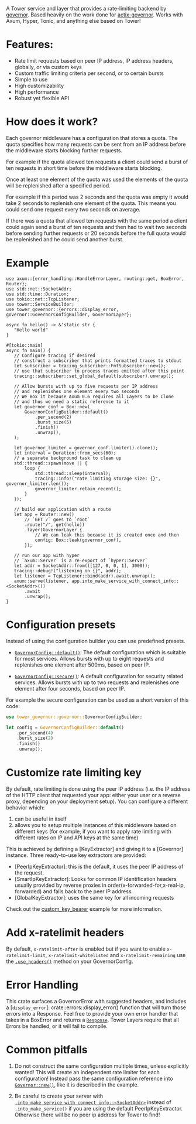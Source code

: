  A Tower service and layer that provides a rate-limiting backend by [governor](https://github.com/antifuchs/governor). Based heavily on the work done for [actix-governor](https://github.com/AaronErhardt/actix-governor). Works with Axum, Hyper, Tonic, and anything else based on Tower!

 # Features:

 + Rate limit requests based on peer IP address, IP address headers, globally, or via custom keys
 + Custom traffic limiting criteria per second, or to certain bursts
 + Simple to use
 + High customizability
 + High performance
 + Robust yet flexible API


 # How does it work?

 Each governor middleware has a configuration that stores a quota.
 The quota specifies how many requests can be sent from an IP address
 before the middleware starts blocking further requests.

 For example if the quota allowed ten requests a client could send a burst of
 ten requests in short time before the middleware starts blocking.

 Once at least one element of the quota was used the elements of the quota
 will be replenished after a specified period.

 For example if this period was 2 seconds and the quota was empty
 it would take 2 seconds to replenish one element of the quota.
 This means you could send one request every two seconds on average.

 If there was a quota that allowed ten requests with the same period
 a client could again send a burst of ten requests and then had to wait
 two seconds before sending further requests or 20 seconds before the full
 quota would be replenished and he could send another burst.

 # Example
 ```rust,no_run
use axum::{error_handling::HandleErrorLayer, routing::get, BoxError, Router};
use std::net::SocketAddr;
use std::time::Duration;
use tokio::net::TcpListener;
use tower::ServiceBuilder;
use tower_governor::{errors::display_error, governor::GovernorConfigBuilder, GovernorLayer};

async fn hello() -> &'static str {
    "Hello world"
}

#[tokio::main]
async fn main() {
    // Configure tracing if desired
    // construct a subscriber that prints formatted traces to stdout
    let subscriber = tracing_subscriber::FmtSubscriber::new();
    // use that subscriber to process traces emitted after this point
    tracing::subscriber::set_global_default(subscriber).unwrap();

    // Allow bursts with up to five requests per IP address
    // and replenishes one element every two seconds
    // We Box it because Axum 0.6 requires all Layers to be Clone
    // and thus we need a static reference to it
    let governor_conf = Box::new(
        GovernorConfigBuilder::default()
            .per_second(2)
            .burst_size(5)
            .finish()
            .unwrap(),
    );

    let governor_limiter = governor_conf.limiter().clone();
    let interval = Duration::from_secs(60);
    // a separate background task to clean up
    std::thread::spawn(move || {
        loop {
            std::thread::sleep(interval);
            tracing::info!("rate limiting storage size: {}", governor_limiter.len());
            governor_limiter.retain_recent();
        }
    });

    // build our application with a route
    let app = Router::new()
        // `GET /` goes to `root`
        .route("/", get(hello))
        .layer(GovernorLayer {
            // We can leak this because it is created once and then
            config: Box::leak(governor_conf),
        });

    // run our app with hyper
    // `axum::Server` is a re-export of `hyper::Server`
    let addr = SocketAddr::from(([127, 0, 0, 1], 3000));
    tracing::debug!("listening on {}", addr);
    let listener = TcpListener::bind(addr).await.unwrap();
    axum::serve(listener, app.into_make_service_with_connect_info::<SocketAddr>())
        .await
        .unwrap();
}
 ```

 # Configuration presets

 Instead of using the configuration builder you can use predefined presets.

 + [`GovernorConfig::default()`](https://docs.rs/tower_governor/latest/tower_governor/governor/struct.GovernorConfig.html#method.default): The default configuration which is suitable for most services. Allows bursts with up to eight requests and replenishes one element after 500ms, based on peer IP.

 + [`GovernorConfig::secure()`](https://docs.rs/tower_governor/latest/tower_governor/governor/struct.GovernorConfig.html#method.secure): A default configuration for security related services.
 Allows bursts with up to two requests and replenishes one element after four seconds, based on peer IP.

 For example the secure configuration can be used as a short version of this code:

 ```rust
 use tower_governor::governor::GovernorConfigBuilder;

 let config = GovernorConfigBuilder::default()
     .per_second(4)
     .burst_size(2)
     .finish()
     .unwrap();
 ```

 # Customize rate limiting key

 By default, rate limiting is done using the peer IP address (i.e. the IP address of the HTTP client that requested your app: either your user or a reverse proxy, depending on your deployment setup).
 You can configure a different behavior which:
 1. can be useful in itself
 2. allows you to setup multiple instances of this middleware based on different keys (for example, if you want to apply rate limiting with different rates on IP and API keys at the same time)

 This is achieved by defining a [KeyExtractor] and giving it to a [Governor] instance.
 Three ready-to-use key extractors are provided:
 - [PeerIpKeyExtractor]: this is the default, it uses the peer IP address of the request.
 - [SmartIpKeyExtractor]: Looks for common IP identification headers usually provided by reverse proxies in order(x-forwarded-for,x-real-ip, forwarded) and falls back to the peer IP address.
 - [GlobalKeyExtractor]: uses the same key for all incoming requests

 Check out the [custom_key_bearer](https://github.com/benwis/tower-governor/blob/main/examples/src/custom_key_bearer.rs) example for more information.


 # Add x-ratelimit headers

 By default, `x-ratelimit-after` is enabled but if you want to enable `x-ratelimit-limit`, `x-ratelimit-whitelisted` and `x-ratelimit-remaining` use the [`.use_headers()`](https://docs.rs/tower_governor/latest/tower_governor/governor/struct.GovernorConfigBuilder.html#method.use_headers) method on your GovernorConfig.


 # Error Handling

 This crate surfaces a GovernorError with suggested headers, and includes a [`display_error`]: crate::errors::display_error() function that will turn those errors into a Response. Feel free to provide your own error handler that takes in a BoxError and returns a [`Response`](https://docs.rs/http/latest/http/response/struct.Response.html). Tower Layers require that all Errors be handled, or it will fail to compile. 

 # Common pitfalls

 1. Do not construct the same configuration multiple times, unless explicitly wanted!
 This will create an independent rate limiter for each configuration! Instead pass the same configuration reference into [`Governor::new()`](https://docs.rs/tower_governor/latest/tower_governor/governor/struct.Governor.html#method.new), like it is described in the example.

 2. Be careful to create your server with [`.into_make_service_with_connect_info::<SocketAddr>`](https://docs.rs/axum/latest/axum/struct.Router.html#method.into_make_service_with_connect_info) instead of `.into_make_service()` if you are using the default PeerIpKeyExtractor. Otherwise there will be no peer ip address for Tower to find!